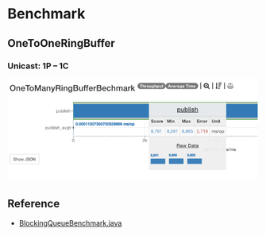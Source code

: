# Benchmark

## OneToOneRingBuffer

### Unicast: 1P – 1C
![benchmark](docs/unicast_1p1c.png)

## Reference

- [BlockingQueueBenchmark.java](https://github.com/LMAX-Exchange/disruptor/blob/master/src/jmh/java/com/lmax/disruptor/BlockingQueueBenchmark.java)
